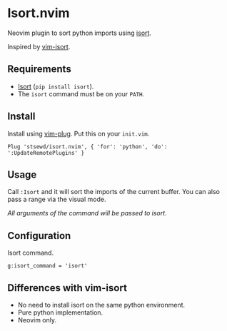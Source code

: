 # Isort.nvim

Neovim plugin to sort python imports using [isort](https://github.com/timothycrosley/isort).

Inspired by [vim-isort](https://github.com/fisadev/vim-isort).

## Requirements

- [Isort](https://github.com/timothycrosley/isort) (`pip install isort`).
- The `isort` command must be on your `PATH`.

## Install

Install using [vim-plug](https://github.com/junegunn/vim-plug).
Put this on your `init.vim`.

```vim
Plug 'stsewd/isort.nvim', { 'for': 'python', 'do': ':UpdateRemotePlugins' }
```

## Usage

Call `:Isort` and it will sort the imports of the current buffer.
You can also pass a range via the visual mode.

_All arguments of the command will be passed to isort_.

## Configuration

Isort command.

```vim
g:isort_command = 'isort'
```

## Differences with vim-isort

- No need to install isort on the same python environment.
- Pure python implementation.
- Neovim only.

